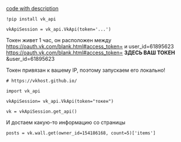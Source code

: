 [code with description](scraping/vk_tutorial.ipynb)

```
!pip install vk_api

vkApiSession = vk_api.VkApi(token='...')

```

Токен живет 1 час, он расположен между https://oauth.vk.com/blank.html#access_token= и user_id=61895623
https://oauth.vk.com/blank.html#access_token= **ЗДЕСЬ ВАШ ТОКЕН** &user_id=61895623

Токен привязан к вашему IP, поэтому запускаем его локально!

```
# https://vkhost.github.io/

import vk_api

vkApiSession= vk_api.VkApi(token="токен")

vk = vkApiSession.get_api()
```
И достаем какую-то информацию со страницы
```
posts = vk.wall.get(owner_id=154186168, count=5)['items']
```
